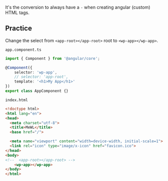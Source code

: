 It's the conversion to always have a `-` when creating angular (custom) HTML tags.

## Practice

Change the select from `<app-root></app-root>` root to `<wp-app></wp-app>`.

`app.component.ts`
```ts
import { Component } from '@angular/core';

@Component({
    selector: 'wp-app',
    // selector: 'app-root',
    template: '<h1>My App</h1>'
})
export class AppComponent {}

```

`index.html`
```html
<!doctype html>
<html lang="en">
<head>
  <meta charset="utf-8">
  <title>MeWL</title>
  <base href="/">

  <meta name="viewport" content="width=device-width, initial-scale=1">
  <link rel="icon" type="image/x-icon" href="favicon.ico">
</head>
<body>
<!--  <app-root></app-root> -->
    <wp-app></wp-app>
</body>
</html>

```